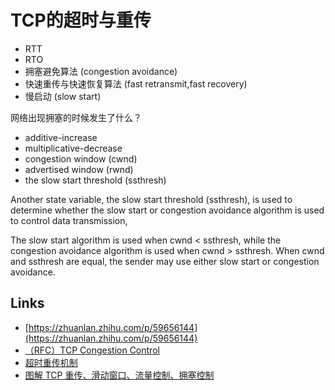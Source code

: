 # TCP的超时与重传

- RTT
- RTO
- 拥塞避免算法 (congestion avoidance)
- 快速重传与快速恢复算法 (fast retransmit,fast recovery)
- 慢启动 (slow start)

网络出现拥塞的时候发生了什么？

- additive-increase
- multiplicative-decrease
- congestion window (cwnd)
- advertised window (rwnd)
- the slow start threshold (ssthresh)

Another state variable, the slow start threshold (ssthresh), is used
to determine whether the slow start or congestion avoidance algorithm
is used to control data transmission,

 The slow start algorithm is used when cwnd < ssthresh, while the
   congestion avoidance algorithm is used when cwnd > ssthresh.  When
   cwnd and ssthresh are equal, the sender may use either slow start or
   congestion avoidance.

## Links

- [https://zhuanlan.zhihu.com/p/59656144](https://zhuanlan.zhihu.com/p/59656144)
- [（RFC）TCP Congestion Control](https://datatracker.ietf.org/doc/html/rfc5681)
- [超时重传机制](https://www.cnblogs.com/-wenli/p/13080675.html)
- [图解 TCP 重传、滑动窗口、流量控制、拥塞控制](https://www.cnblogs.com/xiaolincoding/p/12732052.html)